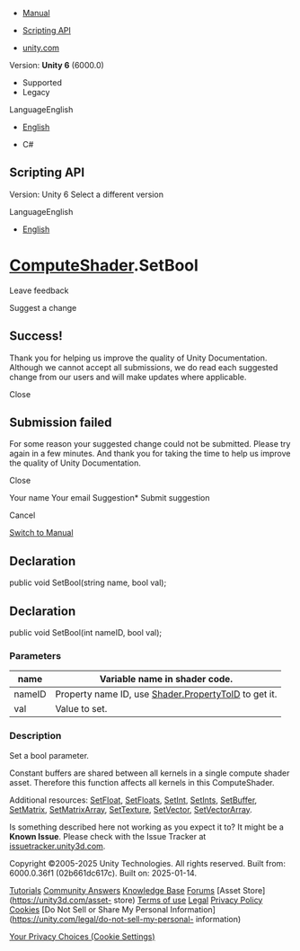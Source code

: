 [ ]()

  * [Manual](../Manual/index.html)
  * [Scripting API](../ScriptReference/index.html)

  * [unity.com](https://unity.com/)

Version: **Unity 6** (6000.0)

  * Supported
  * Legacy

LanguageEnglish

  * [English]()

  * C#

[ ](https://docs.unity3d.com)

## Scripting API

Version: Unity 6 Select a different version

LanguageEnglish

  * [English]()

#  [ComputeShader](ComputeShader.html).SetBool

Leave feedback

Suggest a change

## Success!

Thank you for helping us improve the quality of Unity Documentation. Although
we cannot accept all submissions, we do read each suggested change from our
users and will make updates where applicable.

Close

## Submission failed

For some reason your suggested change could not be submitted. Please <a>try
again</a> in a few minutes. And thank you for taking the time to help us
improve the quality of Unity Documentation.

Close

Your name Your email Suggestion* Submit suggestion

Cancel

[Switch to Manual](../Manual/class-ComputeShader.html "Go to ComputeShader
Component in the Manual")

## Declaration

public void SetBool(string name, bool val);

## Declaration

public void SetBool(int nameID, bool val);

### Parameters

name | Variable name in shader code.  
---|---  
nameID | Property name ID, use [Shader.PropertyToID](Shader.PropertyToID.html) to get it.  
val | Value to set.  
  
### Description

Set a bool parameter.

Constant buffers are shared between all kernels in a single compute shader
asset. Therefore this function affects all kernels in this ComputeShader.  
  
Additional resources: [SetFloat](ComputeShader.SetFloat.html),
[SetFloats](ComputeShader.SetFloats.html),
[SetInt](ComputeShader.SetInt.html), [SetInts](ComputeShader.SetInts.html),
[SetBuffer](ComputeShader.SetBuffer.html),
[SetMatrix](ComputeShader.SetMatrix.html),
[SetMatrixArray](ComputeShader.SetMatrixArray.html),
[SetTexture](ComputeShader.SetTexture.html),
[SetVector](ComputeShader.SetVector.html),
[SetVectorArray](ComputeShader.SetVectorArray.html).

Is something described here not working as you expect it to? It might be a
**Known Issue**. Please check with the Issue Tracker at
[issuetracker.unity3d.com](https://issuetracker.unity3d.com).

Copyright ©2005-2025 Unity Technologies. All rights reserved. Built from:
6000.0.36f1 (02b661dc617c). Built on: 2025-01-14.

[Tutorials](https://unity3d.com/learn) [Community
Answers](https://answers.unity3d.com) [Knowledge
Base](https://support.unity3d.com/hc/en-us)
[Forums](https://forum.unity3d.com) [Asset Store](https://unity3d.com/asset-
store) [Terms of use](https://docs.unity3d.com/Manual/TermsOfUse.html)
[Legal](https://unity.com/legal) [Privacy
Policy](https://unity.com/legal/privacy-policy)
[Cookies](https://unity.com/legal/cookie-policy) [Do Not Sell or Share My
Personal Information](https://unity.com/legal/do-not-sell-my-personal-
information)

[Your Privacy Choices (Cookie Settings)](javascript:void\(0\);)

